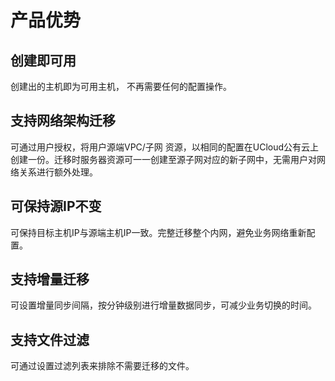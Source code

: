 # 产品优势

## 创建即可用

创建出的主机即为可用主机， 不再需要任何的配置操作。 

## 支持网络架构迁移

可通过用户授权，将用户源端VPC/子网 资源，以相同的配置在UCloud公有云上创建一份。迁移时服务器资源可一一创建至源子网对应的新子网中，无需用户对网络关系进行额外处理。

## 可保持源IP不变

可保持目标主机IP与源端主机IP一致。完整迁移整个内网，避免业务网络重新配置。

## 支持增量迁移

可设置增量同步间隔，按分钟级别进行增量数据同步，可减少业务切换的时间。

## 支持文件过滤

可通过设置过滤列表来排除不需要迁移的文件。
